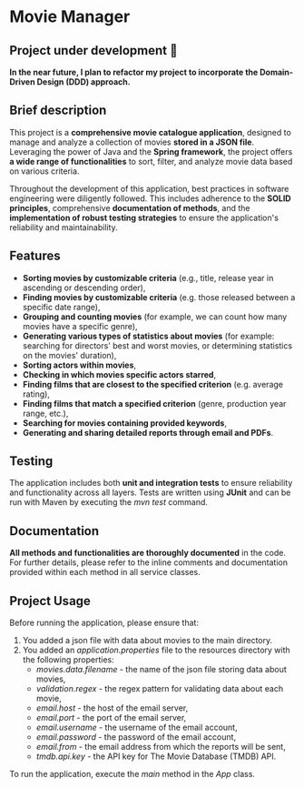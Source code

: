 # Movie Manager

## Project under development 🚀

**In the near future, I plan to refactor my project to incorporate the Domain-Driven Design (DDD) approach.**

## Brief description
This project is a **comprehensive movie catalogue application**, designed to manage and analyze a collection of movies 
**stored in a JSON file**. Leveraging the power of Java and the **Spring framework**, the project offers **a wide range 
of functionalities** to sort, filter, and analyze movie data based on various criteria. 

Throughout the development of 
this application, best practices in software engineering were diligently followed. This includes adherence to the **SOLID 
principles**, comprehensive **documentation of methods**, and the **implementation of robust testing strategies** to 
ensure the application's reliability and maintainability.


## Features
- **Sorting movies by customizable criteria** (e.g., title, release year in ascending or descending order),
- **Finding movies by customizable criteria** (e.g. those released between a specific date range),
- **Grouping and counting movies** (for example, we can count how many movies have a specific genre),
- **Generating various types of statistics about movies** (for example: searching for directors' best and worst movies, 
or determining statistics on the movies' duration),
- **Sorting actors within movies**,
- **Checking in which movies specific actors starred**,
- **Finding films that are closest to the specified criterion** (e.g. average rating),
- **Finding films that match a specified criterion** (genre, production year range, etc.),
- **Searching for movies containing provided keywords**,
- **Generating and sharing detailed reports through email and PDFs**.


## Testing
The application includes both **unit and integration tests** to ensure reliability and functionality across all layers. 
Tests are written using **JUnit** and can be run with Maven by executing the _mvn test_ command.


## Documentation
**All methods and functionalities are thoroughly documented** in the code. For further details, please refer to 
the inline comments and documentation provided within each method in all service classes.


## Project Usage
Before running the application, please ensure that:

1. You added a json file with data about movies to the main directory.
2. You added an _application.properties_ file to the resources directory with the following properties:
    - _movies.data.filename_ - the name of the json file storing data about movies,
    - _validation.regex_ - the regex pattern for validating data about each movie,
     - _email.host_ - the host of the email server,
    - _email.port_ - the port of the email server,
    - _email.username_ - the username of the email account,
    - _email.password_ - the password of the email account,
    - _email.from_ - the email address from which the reports will be sent,
    - _tmdb.api.key_ - the API key for The Movie Database (TMDB) API.

To run the application, execute the _main_ method in the _App_ class.
